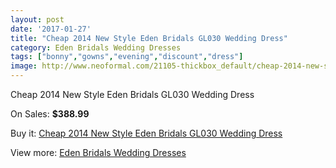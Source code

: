 ```yaml
---
layout: post
date: '2017-01-27'
title: "Cheap 2014 New Style Eden Bridals GL030 Wedding Dress"
category: Eden Bridals Wedding Dresses
tags: ["bonny","gowns","evening","discount","dress"]
image: http://www.neoformal.com/21105-thickbox_default/cheap-2014-new-style-eden-bridals-gl030-wedding-dress.jpg
---
```

Cheap 2014 New Style Eden Bridals GL030 Wedding Dress

On Sales: **$388.99**
<a href="https://www.neoformal.com/en/eden-bridals-wedding-dresses-2014/6819-cheap-2014-new-style-eden-bridals-gl030-wedding-dress.html"><amp-img layout="responsive" width="600" height="600" src="//www.neoformal.com/21105-thickbox_default/cheap-2014-new-style-eden-bridals-gl030-wedding-dress.jpg" alt="Cheap 2014 New Style Eden Bridals GL030 Wedding Dress 0" /></a>
<a href="https://www.neoformal.com/en/eden-bridals-wedding-dresses-2014/6819-cheap-2014-new-style-eden-bridals-gl030-wedding-dress.html"><amp-img layout="responsive" width="600" height="600" src="//www.neoformal.com/21106-thickbox_default/cheap-2014-new-style-eden-bridals-gl030-wedding-dress.jpg" alt="Cheap 2014 New Style Eden Bridals GL030 Wedding Dress 1" /></a>

Buy it: [Cheap 2014 New Style Eden Bridals GL030 Wedding Dress](https://www.neoformal.com/en/eden-bridals-wedding-dresses-2014/6819-cheap-2014-new-style-eden-bridals-gl030-wedding-dress.html "Cheap 2014 New Style Eden Bridals GL030 Wedding Dress")

View more: [Eden Bridals Wedding Dresses](https://www.neoformal.com/en/100-eden-bridals-wedding-dresses-2014 "Eden Bridals Wedding Dresses")